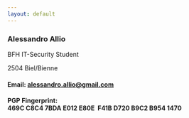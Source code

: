 ```yaml
---
layout: default
---
```

### Alessandro Allio

BFH IT-Security Student

2504 Biel/Bienne
#### Email: alessandro.allio@gmail.com
#### PGP Fingerprint: 469C C8C4 7BDA E012 E80E  F41B D720 B9C2 B954 1470
